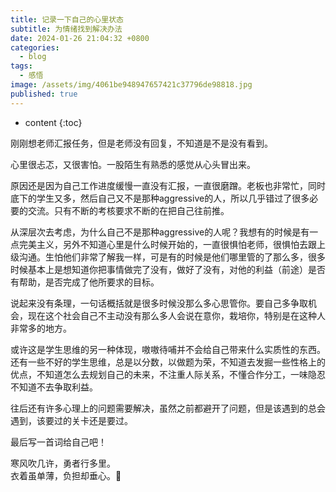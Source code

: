 ```yaml
---
title: 记录一下自己的心里状态
subtitle: 为情绪找到解决办法
date: 2024-01-26 21:04:32 +0800
categories:
  - blog
tags:
  - 感悟
image: /assets/img/4061be948947657421c37796de98818.jpg
published: true
---
```

* content
{:toc}

刚刚想老师汇报任务，但是老师没有回复，不知道是不是没有看到。

心里很忐忑，又很害怕。一股陌生有熟悉的感觉从心头冒出来。

原因还是因为自己工作进度缓慢一直没有汇报，一直很磨蹭。老板也非常忙，同时底下的学生又多，然后自己又不是那种aggressive的人，所以几乎错过了很多必要的交流。只有不断的考核要求不断的在把自己往前推。

从深层次去考虑，为什么自己不是那种aggressive的人呢？我想有的时候是有一点完美主义，另外不知道心里是什么时候开始的，一直很惧怕老师，很惧怕去跟上级沟通。生怕他们非常了解我一样，可是有的时候是他们哪里管的了那么多，很多时候基本上是想知道你把事情做完了没有，做好了没有，对他的利益（前途）是否有帮助，是否完成了他所要求的目标。

说起来没有条理，一句话概括就是很多时候没那么多心思管你。要自己多争取机会，现在这个社会自己不主动没有那么多人会说在意你，栽培你，特别是在这种人非常多的地方。

或许这是学生思维的另一种体现，嗷嗷待哺并不会给自己带来什么实质性的东西。还有一些不好的学生思维，总是以分数，以做题为荣，不知道去发掘一些性格上的优点，不知道怎么去规划自己的未来，不注重人际关系，不懂合作分工，一味隐忍不知道不去争取利益。

往后还有许多心理上的问题需要解决，虽然之前都避开了问题，但是该遇到的总会遇到，该要过的关卡还是要过。

最后写一首词给自己吧！

寒风吹几许，勇者行多里。  
衣着虽单薄，负担却垂心。🚴


